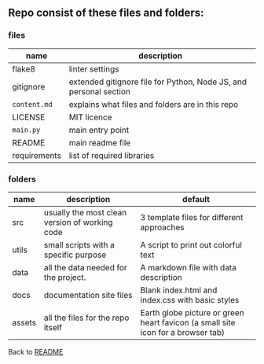 ## Repo consist of these files and folders:

### files
| name | description |
| --- | --- |
| flake8 | linter settings |
| gitignore | extended gitignore file for Python, Node JS, and personal section
| `content.md` | explains what files and folders are in this repo
| LICENSE | MIT licence
| `main.py` | main entry point
| README | main readme file
| requirements | list of required libraries

### folders
| name | description | default |
| --- | --- | --- |
| src | usually the most clean version of working code | 3 template files for different approaches
| utils | small scripts with a specific purpose | A script to print out colorful text
| data | all the data needed for the project. | A markdown file with data description
| docs | documentation site files | Blank index.html and index.css with basic styles
| assets | all the files for the repo itself | Earth globe picture or green heart favicon (a small site icon for a browser tab)

Back to [README](readme.md)
